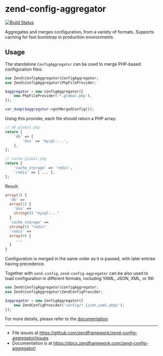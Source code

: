 # zend-config-aggregator

[![Build Status](https://travis-ci.org/zendframework/zend-config-aggregator.svg?branch=master)](https://travis-ci.org/zendframework/zend-config-aggregator) 

Aggregates and merges configuration, from a variety of formats. Supports caching
for fast bootstrap in production environments.
 
## Usage

The standalone `ConfigAggregator` can be used to merge PHP-based configuration
files: 

```php
use Zend\ConfigAggregator\ConfigAggregator;
use Zend\ConfigAggregator\PhpFileProvider;

$aggregator = new ConfigAggregator([
    new PhpFileProvider('*.global.php'),
]);

var_dump($aggregator->getMergedConfig());
```

Using this provider, each file should return a PHP array:

```php
// db.global.php
return [
    'db' => [
        'dsn' => 'mysql:...',
    ],    
];

// cache.global.php
return [
    'cache_storage' => 'redis',
    'redis' => [ ... ],
];
```

Result:

```php
array(3) {
  'db' =>
  array(1) {
    'dsn' =>
    string(9) "mysql:..."
  }
  'cache_storage' =>
  string(5) "redis"
  'redis' =>
  array(0) {
     ...
  }
}
```

Configuration is merged in the same order as it is passed, with later entries
having precedence.

Together with `zend-config`, `zend-config-aggregator` can be also used to load
configuration in different formats, including YAML, JSON, XML, or INI:

```php
use Zend\ConfigAggregator\ConfigAggregator;
use Zend\ConfigAggregator\ZendConfigProvider;

$aggregator = new ConfigAggregator([
    new ZendConfigProvider('config/*.{json,yaml,php}'),
]);
```

For more details, please refer to the [documentation](https://docs.zendframework.com/zend-config-aggregator/).

-----

- File issues at https://github.com/zendframework/zend-config-aggregator/issues
- Documentation is at https://docs.zendframework.com/zend-config-aggregator/
